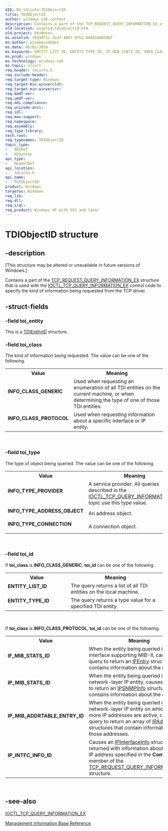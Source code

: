 ```yaml
---
UID: NS:tdiinfo.TDIObjectID
title: TDIObjectID
author: windows-sdk-content
description: Contains a part of the TCP_REQUEST_QUERY_INFORMATION_EX structure that is used with the IOCTL_TCP_QUERY_INFORMATION_EX control code to specify the kind of information being requested from the TCP driver.
old-location: winprog\tdiobjectid.htm
old-project: DevNotes
ms.assetid: 79d34f1c-2ea7-4867-9fb2-80401b0859bf
ms.author: windowssdkdev
ms.date: 06/01/2018
ms.keywords: ENTITY_LIST_ID, ENTITY_TYPE_ID, IF_MIB_STATS_ID, INFO_CLASS_GENERIC, INFO_CLASS_PROTOCOL, INFO_TYPE_ADDRESS_OBJECT, INFO_TYPE_CONNECTION, INFO_TYPE_PROVIDER, IP_INTFC_INFO_ID, IP_MIB_ADDRTABLE_ENTRY_ID, IP_MIB_STATS_ID, TDIObjectID, TDIObjectID structure [Windows API], tdiinfo/TDIObjectID, winprog.tdiobjectid
ms.prod: windows
ms.technology: windows-sdk
ms.topic: struct
req.header: tdiinfo.h
req.include-header: 
req.target-type: Windows
req.target-min-winverclnt: 
req.target-min-winversvr: 
req.kmdf-ver: 
req.umdf-ver: 
req.ddi-compliance: 
req.unicode-ansi: 
req.idl: 
req.max-support: 
req.namespace: 
req.assembly: 
req.type-library: 
tech.root: 
req.typenames: TDIObjectID
topic_type:
-	APIRef
-	kbSyntax
api_type:
-	HeaderDef
api_location:
-	tdiinfo.h
api_name:
-	TDIObjectID
product: Windows
targetos: Windows
req.lib: 
req.dll: 
req.irql: 
req.product: Windows XP with SP1 and later
---
```


# TDIObjectID structure


## -description


<p class="CCE_Message">[This structure may be altered or unavailable in future versions of Windows.]

Contains a part of the  <a href="https://msdn.microsoft.com/2a1f3a41-ee18-4a67-9da1-a5b18d32defb">TCP_REQUEST_QUERY_INFORMATION_EX</a> structure that is used with the <a href="https://msdn.microsoft.com/b992b585-e1c8-4262-a6e0-ad8b5047620f">IOCTL_TCP_QUERY_INFORMATION_EX</a> control code to specify the kind of  information being requested from the TCP driver.


## -struct-fields




### -field toi_entity

This is a <a href="https://msdn.microsoft.com/d95a96b5-c062-44c5-9a66-b27db531800a">TDIEntityID</a> structure.


### -field toi_class

The kind of information being requested. The value can be one of the following.

<table>
<tr>
<th>Value</th>
<th>Meaning</th>
</tr>
<tr>
<td width="40%"><a id="INFO_CLASS_GENERIC"></a><a id="info_class_generic"></a><dl>
<dt><b>INFO_CLASS_GENERIC</b></dt>
</dl>
</td>
<td width="60%">
Used when requesting an enumeration of all TDI entities on the current machine, or when determining the type of one of those TDI entities.

</td>
</tr>
<tr>
<td width="40%"><a id="INFO_CLASS_PROTOCOL"></a><a id="info_class_protocol"></a><dl>
<dt><b>INFO_CLASS_PROTOCOL</b></dt>
</dl>
</td>
<td width="60%">
Used when requesting information about a specific interface or IP entity.

</td>
</tr>
</table>
 


### -field toi_type

The type of object being queried. The value can be one of the following.

<table>
<tr>
<th>Value</th>
<th>Meaning</th>
</tr>
<tr>
<td width="40%"><a id="INFO_TYPE_PROVIDER"></a><a id="info_type_provider"></a><dl>
<dt><b>INFO_TYPE_PROVIDER</b></dt>
</dl>
</td>
<td width="60%">
A service provider. All queries described in the <a href="https://msdn.microsoft.com/b992b585-e1c8-4262-a6e0-ad8b5047620f">IOCTL_TCP_QUERY_INFORMATION_EX</a> topic use this type value.

</td>
</tr>
<tr>
<td width="40%"><a id="INFO_TYPE_ADDRESS_OBJECT"></a><a id="info_type_address_object"></a><dl>
<dt><b>INFO_TYPE_ADDRESS_OBJECT</b></dt>
</dl>
</td>
<td width="60%">
An address object.

</td>
</tr>
<tr>
<td width="40%"><a id="INFO_TYPE_CONNECTION"></a><a id="info_type_connection"></a><dl>
<dt><b>INFO_TYPE_CONNECTION</b></dt>
</dl>
</td>
<td width="60%">
A connection object.

</td>
</tr>
</table>
 


### -field toi_id

 If <b>toi_class</b> is <b>INFO_CLASS_GENERIC</b>, <b>toi_id</b> can be one of the following.

<table>
<tr>
<th>Value</th>
<th>Meaning</th>
</tr>
<tr>
<td width="40%"><a id="ENTITY_LIST_ID"></a><a id="entity_list_id"></a><dl>
<dt><b>ENTITY_LIST_ID</b></dt>
</dl>
</td>
<td width="60%">
The query returns a list of all TDI entities on the local machine.

</td>
</tr>
<tr>
<td width="40%"><a id="ENTITY_TYPE_ID"></a><a id="entity_type_id"></a><dl>
<dt><b>ENTITY_TYPE_ID</b></dt>
</dl>
</td>
<td width="60%">
The query returns a type value for a specified TDI entity.

</td>
</tr>
</table>
 

If <b>toi_class</b> is <b>INFO_CLASS_PROTOCOL</b>, <b>toi_id</b> can be one of the following.

<table>
<tr>
<th>Value</th>
<th>Meaning</th>
</tr>
<tr>
<td width="40%"><a id="IF_MIB_STATS_ID"></a><a id="if_mib_stats_id"></a><dl>
<dt><b>IF_MIB_STATS_ID</b></dt>
</dl>
</td>
<td width="60%">
When the entity being queried is an interface supporting MIB-II, causes the query to return an <a href="https://msdn.microsoft.com/830cd19e-06a9-46dc-a869-d2a17107d942">IFEntry</a> structure that contains information about the interface.

</td>
</tr>
<tr>
<td width="40%"><a id="IP_MIB_STATS_ID"></a><a id="ip_mib_stats_id"></a><dl>
<dt><b>IP_MIB_STATS_ID</b></dt>
</dl>
</td>
<td width="60%">
When the entity being queried is a network-layer IP entity, causes the query to return an <a href="https://msdn.microsoft.com/eb25fae9-1a89-4474-bcb6-28c09bc3e0c9">IPSNMPInfo</a> structure that contains information about the entity.

</td>
</tr>
<tr>
<td width="40%"><a id="IP_MIB_ADDRTABLE_ENTRY_ID"></a><a id="ip_mib_addrtable_entry_id"></a><dl>
<dt><b>IP_MIB_ADDRTABLE_ENTRY_ID</b></dt>
</dl>
</td>
<td width="60%">
When the entity being queried is a network-layer IP entity on which one or more IP addresses are active, causes the query to return an array of <a href="https://msdn.microsoft.com/c48453e8-05f1-49d8-bae6-fad0681bdf7e">IPAddrEntry</a> structures that contain information about those addresses.

</td>
</tr>
<tr>
<td width="40%"><a id="IP_INTFC_INFO_ID"></a><a id="ip_intfc_info_id"></a><dl>
<dt><b>IP_INTFC_INFO_ID</b></dt>
</dl>
</td>
<td width="60%">
Causes an <a href="https://msdn.microsoft.com/dc9de369-f739-475c-96f5-e2e058705fe8">IPInterfaceInfo</a> structure to be returned with information about a specific IP address specified in the <b>Context</b> member of the <a href="https://msdn.microsoft.com/2a1f3a41-ee18-4a67-9da1-a5b18d32defb">TCP_REQUEST_QUERY_INFORMATION_EX</a> structure.

</td>
</tr>
</table>
 


## -see-also




<a href="https://msdn.microsoft.com/b992b585-e1c8-4262-a6e0-ad8b5047620f">IOCTL_TCP_QUERY_INFORMATION_EX</a>



<a href="https://msdn.microsoft.com/566bf187-73d0-4d61-be8e-306dc482a005">Management Information Base
			 Reference</a>
 

 

